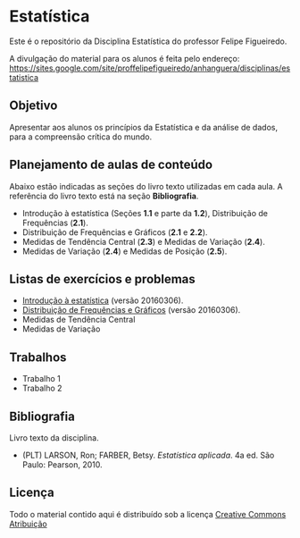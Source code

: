 # Estatística

Este é o repositório da Disciplina Estatística do professor Felipe Figueiredo.

A divulgação do material para os alunos é feita pelo endereço: https://sites.google.com/site/proffelipefigueiredo/anhanguera/disciplinas/estatistica

## Objetivo

Apresentar aos alunos os princípios da Estatística e da análise de dados, para a compreensão crítica do mundo.

## Planejamento de aulas de conteúdo

Abaixo estão indicadas as seções do livro texto utilizadas em cada aula. A referência do livro texto está na seção **Bibliografia**.

- Introdução à estatística (Seções **1.1** e parte da **1.2**), Distribuição de Frequências (**2.1**).
- Distribuição de Frequências e Gráficos (**2.1** e **2.2**).
- Medidas de Tendência Central (**2.3**) e Medidas de Variação (**2.4**).
- Medidas de Variação (**2.4**) e Medidas de Posição (**2.5**).

## Listas de exercícios e problemas

- [Introdução à estatística][] (versão 20160306).
- [Distribuição de Frequências e Gráficos][] (versão 20160306).
- Medidas de Tendência Central
- Medidas de Variação

[Introdução à estatística]: Listas/Estatistica-lista-intro.pdf
[Distribuição de Frequências e Gráficos]: Listas/Estatistica-lista-Frequencias.pdf

## Trabalhos

- Trabalho 1
- Trabalho 2

## Bibliografia

Livro texto da disciplina.

- (PLT) LARSON, Ron; FARBER, Betsy. _Estatística aplicada_. 4a ed. São Paulo: Pearson, 2010.

## Licença
Todo o material contido aqui é distribuído sob a licença [Creative Commons Atribuição](http://creativecommons.org/licenses/by/4.0/deed.pt_BR)
